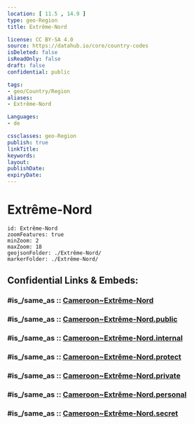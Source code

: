 ```yaml
---
location: [ 11.5 , 14.9 ] 
type: geo-Region
title: Extrême-Nord

license: CC BY-SA 4.0
source: https://datahub.io/core/country-codes
isDeleted: false
isReadOnly: false
draft: false
confidential: public

tags:
- geo/Country/Region
aliases:
- Extrême-Nord

Languages:
- de

cssclasses: geo-Region
publish: true
linkTitle: 
keywords: 
layout: 
publishDate: 
expiryDate: 
---
```


# Extrême-Nord

```leaflet
id: Extrême-Nord
zoomFeatures: true 
minZoom: 2 
maxZoom: 18
geojsonFolder: ./Extrême-Nord/
markerFolder: ./Extrême-Nord/
```


## Confidential Links & Embeds: 

### #is_/same_as :: [Cameroon~Extrême-Nord](/_Standards/Earth/Continent/Africa/Africa~Central/Cameroon/regions~Cameroon/Cameroon~Extrême-Nord.md) 

### #is_/same_as :: [Cameroon~Extrême-Nord.public](/_public/Earth/Continent/Africa/Africa~Central/Cameroon/regions~Cameroon/Cameroon~Extrême-Nord.public.md) 

### #is_/same_as :: [Cameroon~Extrême-Nord.internal](/_internal/Earth/Continent/Africa/Africa~Central/Cameroon/regions~Cameroon/Cameroon~Extrême-Nord.internal.md) 

### #is_/same_as :: [Cameroon~Extrême-Nord.protect](/_protect/Earth/Continent/Africa/Africa~Central/Cameroon/regions~Cameroon/Cameroon~Extrême-Nord.protect.md) 

### #is_/same_as :: [Cameroon~Extrême-Nord.private](/_private/Earth/Continent/Africa/Africa~Central/Cameroon/regions~Cameroon/Cameroon~Extrême-Nord.private.md) 

### #is_/same_as :: [Cameroon~Extrême-Nord.personal](/_personal/Earth/Continent/Africa/Africa~Central/Cameroon/regions~Cameroon/Cameroon~Extrême-Nord.personal.md) 

### #is_/same_as :: [Cameroon~Extrême-Nord.secret](/_secret/Earth/Continent/Africa/Africa~Central/Cameroon/regions~Cameroon/Cameroon~Extrême-Nord.secret.md)

